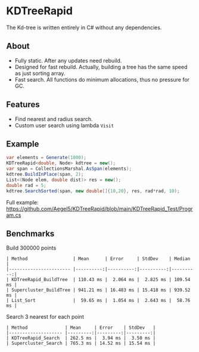# KDTreeRapid

The Kd-tree is written entirely in C# without any dependencies.

## About
- Fully static. After any updates need rebuild.
- Designed for fast rebuild. Actually, building a tree has the same speed as just sorting array.
- Fast search. All functions do minimum allocations, thus no pressure for GC.

## Features
- Find nearest and radius search.
- Custom user search using lambda `Visit`

## Example
```csharp
var elements = Generate(1000);
KDTreeRapid<double, Node> kdtree = new();
var span = CollectionsMarshal.AsSpan(elements);
kdtree.BuildInPlace(span, 2);
List<(Node elem, double dist)> res = new();
double rad = 5;
kdtree.SearchSorted(span, new double[]{10,20}, res, rad*rad, 10);
```
Full example: https://github.com/Aegel5/KDTreeRapid/blob/main/KDTreeRapid_Test/Program.cs

## Benchmarks
Build 300000 points
```
| Method                 | Mean      | Error     | StdDev    | Median    |
|----------------------- |----------:|----------:|----------:|----------:|
| KDTreeRapid_BuildTree  | 110.43 ms |  2.064 ms |  2.825 ms | 109.54 ms |
| Supercluster_BuildTree | 941.21 ms | 16.483 ms | 15.418 ms | 939.52 ms |
| List_Sort              |  59.65 ms |  1.054 ms |  2.643 ms |  58.76 ms |
```
Search 3 nearest for each point
```
| Method              | Mean     | Error    | StdDev   |
|-------------------- |---------:|---------:|---------:|
| KDTreeRapid_Search  | 262.5 ms |  3.94 ms |  3.50 ms |
| Supercluster_Search | 765.3 ms | 14.52 ms | 15.54 ms |
```
